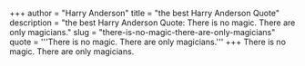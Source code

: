 +++
author = "Harry Anderson"
title = "the best Harry Anderson Quote"
description = "the best Harry Anderson Quote: There is no magic. There are only magicians."
slug = "there-is-no-magic-there-are-only-magicians"
quote = '''There is no magic. There are only magicians.'''
+++
There is no magic. There are only magicians.
